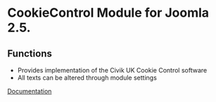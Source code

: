 CookieControl Module for Joomla 2.5.
====================================

Functions
---------

* Provides implementation of the Civik UK Cookie Control software
* All texts can be altered through module settings

[Documentation](http://cookieinstellingen.renekreijveld.nl/documentatie/installeren)
